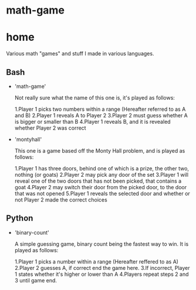 # math-game
# home

Various math "games" and stuff I made in various languages.

Bash
------
- 'math-game'

  Not really sure what the name of this one is, it's played as follows:

  1.Player 1 picks two numbers within a range (Hereafter referred to as A and B)
  2.Player 1 reveals A to Player 2
  3.Player 2 must guess whether A is bigger or smaller than B
  4.Player 1 reveals B, and it is revealed whether Player 2 was correct
  
- 'montyhall'

  This one is a game based off the Monty Hall problem, and is played as follows:

  1.Player 1 has three doors, behind one of which is a prize, the other two, nothing (or goats)
  2.Player 2 may pick any door of the set
  3.Player 1 will reveal one of the two doors that has not been picked, that contains a goat
  4.Player 2 may switch their door from the picked door, to the door that was not opened
  5.Player 1 reveals the selected door and whether or not Player 2 made the correct choices
  
Python
------
- 'binary-count'
  
  A simple guessing game, binary count being the fastest way to win. It is played as follows:

  1.Player 1 picks a number within a range (Hereafter reffered to as A)
  2.Player 2 guesses A, if correct end the game here.
  3.If incorrect, Player 1 states whether it's higher or lower than A
  4.Players repeat steps 2 and 3 until game end.